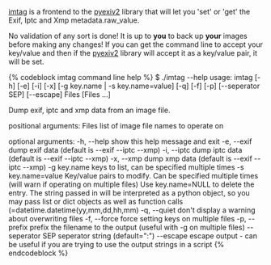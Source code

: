 [imtag](http://github.com/vosbergw/imtag) is a frontend to the
 [pyexiv2](http://tilloy.net/dev/pyexiv2/) 
library that will let you 'set' or 'get' the Exif, Iptc and Xmp 
metadata.raw_value.

No validation of any sort is done! It is up to **you** to back up 
**your** images before making any changes!
If you can get the command line to accept your key/value and then 
if the [pyexiv2](http://tilloy.net/dev/pyexiv2/) 
library will accept it as a key/value pair, it will be set.

{% codeblock imtag command line help %}
$ ./imtag --help
usage: imtag [-h] [-e] [-i] [-x] [-g key.name | -s key.name=value] [-q] [-f]
             [-p] [--seperator SEP] [--escape]
             Files [Files ...]

Dump exif, iptc and xmp data from an image file.

positional arguments:
  Files              list of image file names to operate on

optional arguments:
  -h, --help         show this help message and exit
  -e, --exif         dump exif data (default is --exif --iptc --xmp)
  -i, --iptc         dump iptc data (default is --exif --iptc --xmp)
  -x, --xmp          dump xmp data (default is --exif --iptc --xmp)
  -g key.name        keys to list, can be specified multiple times
  -s key.name=value  Key/value pairs to modify. Can be specified multiple
                     times (will warn if operating on multiple files) Use
                     key.name=NULL to delete the entry. The string passed in
                     will be interpreted as a python object, so you may pass
                     list or dict objects as well as function calls
                     (=datetime.datetime(yy,mm,dd,hh,mm)
  -q, --quiet        don't display a warning about overwriting files
  -f, --force        force setting keys on multiple files
  -p, --prefix       prefix the filename to the output (useful with -g on
                     multiple files)
  --seperator SEP    seperator string (default=":")
  --escape           escape output - can be useful if you are trying to use
                     the output strings in a script
{% endcodeblock %}


